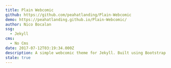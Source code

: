 ```yaml
---
title: Plain Webcomic
github: https://github.com/peahatlanding/Plain-Webcomic
demo: https://peahatlanding.github.io/Plain-Webcomic/
author: Nico Bocalan
ssg:
  - Jekyll
cms:
  - No Cms
date: 2017-07-12T03:19:34.000Z
description: A simple webcomic theme for Jekyll. Built using Bootstrap.
stale: true
---
```

